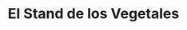 ---
title: "El Stand de los Vegetales"
url: /santiago-de-queretaro/el-stand-de-los-vegetales/
shop: comodidad
---